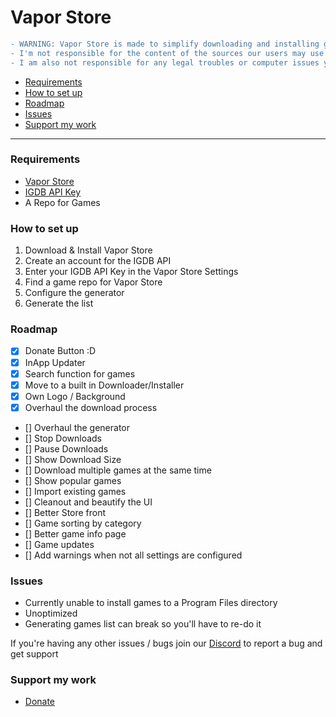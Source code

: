 # Vapor Store

```diff
- WARNING: Vapor Store is made to simplify downloading and installing games in a preinstalled format from the internet via a repository/source
- I'm not responsible for the content of the sources our users may use
- I am also not responsible for any legal troubles or computer issues you may face

```


- [Requirements](#requirements)
- [How to set up](#how-to-set-up)
- [Roadmap](#roadmap)
- [Issues](#issues)
- [Support my work](#support-my-work)

---

### Requirements

- [Vapor Store](https://github.com/CrypticShy/vapor-store/releases/)
- [IGDB API Key](https://api.igdb.com/signup)
- A Repo for Games

### How to set up

1. Download & Install Vapor Store
2. Create an account for the IGDB API
3. Enter your IGDB API Key in the Vapor Store Settings
4. Find a game repo for Vapor Store 
5. Configure the generator
6. Generate the list

### Roadmap

- [x] Donate Button :D
- [x] InApp Updater
- [x] Search function for games
- [x] Move to a built in Downloader/Installer
- [x] Own Logo / Background
- [x] Overhaul the download process
- [] Overhaul the generator
- [] Stop Downloads
- [] Pause Downloads
- [] Show Download Size
- [] Download multiple games at the same time
- [] Show popular games
- [] Import existing games
- [] Cleanout and beautify the UI
- [] Better Store front
- [] Game sorting by category
- [] Better game info page
- [] Game updates
- [] Add warnings when not all settings are configured

### Issues

- Currently unable to install games to a Program Files directory
- Unoptimized
- Generating games list can break so you'll have to re-do it

If you're having any other issues / bugs join our [Discord](https://discord.gg/ZjDTpmf) to report a bug and get support 

### Support my work

 - [Donate](https://ko-fi.com/sushy)

